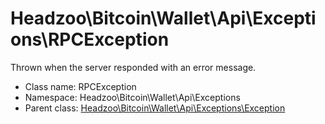 Headzoo\Bitcoin\Wallet\Api\Exceptions\RPCException
===============

Thrown when the server responded with an error message.




* Class name: RPCException
* Namespace: Headzoo\Bitcoin\Wallet\Api\Exceptions
* Parent class: [Headzoo\Bitcoin\Wallet\Api\Exceptions\Exception](Headzoo-Bitcoin-Wallet-Api-Exceptions-Exception.md)








